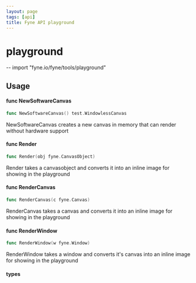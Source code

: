 ```yaml
---
layout: page
tags: [api]
title: Fyne API playground
---
```


# playground
--
    import "fyne.io/fyne/tools/playground"


## Usage

#### func  NewSoftwareCanvas

```go
func NewSoftwareCanvas() test.WindowlessCanvas
```
NewSoftwareCanvas creates a new canvas in memory that can render without
hardware support

#### func  Render

```go
func Render(obj fyne.CanvasObject)
```
Render takes a canvasobject and converts it into an inline image for showing in
the playground

#### func  RenderCanvas

```go
func RenderCanvas(c fyne.Canvas)
```
RenderCanvas takes a canvas and converts it into an inline image for showing in
the playground

#### func  RenderWindow

```go
func RenderWindow(w fyne.Window)
```
RenderWindow takes a window and converts it's canvas into an inline image for
showing in the playground

#### types
